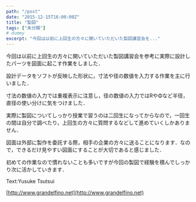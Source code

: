 ```yaml
---
path: "/post"
date: "2015-12-15T16:00:00Z"
title: "製図"
tags: ["未分類"]
# dummy
excerpt: "今回は以前に上回生の方々に開いていただいた製図講習会を..."
---
```




[](15-1.jpg)

今回は以前に上回生の方々に開いていただいた製図講習会を参考に実際に設計したパーツを図面に起こす作業をしました．

設計データをソフトが反映した形状に，寸法や径の数値を入力する作業を主に行いました．

寸法の数値の入力では重複表示に注意し，径の数値の入力ではRやΦなど半径，直径の使い分けに気をつけました．

実際に製図についてしっかり授業で習うのは二回生になってからなので，一回生の間は自分で調べたり，上回生の方々に質問するなどして進めていくしかありません．

図面は外部に製作を委託する際，相手の企業の方々に送ることになります．なので，できるだけ見やすい図面にすることが大切であると感じました．

初めての作業なので慣れないことも多いですが今回の製図で経験を積んでしっかり次に活かしていきます．

Text:Yusuke Tsutsui

[http://www.grandelfino.net](http://www.grandelfino.net)

